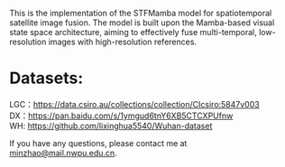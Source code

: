 This is the implementation of the STFMamba model for spatiotemporal satellite image fusion. The model is built upon the Mamba-based visual state space architecture, aiming to effectively fuse multi-temporal, low-resolution images with high-resolution references.
# Datasets:
LGC：https://data.csiro.au/collections/collection/CIcsiro:5847v003  
DX：https://pan.baidu.com/s/1ymgud6tnY6XB5CTCXPUfnw  
WH: https://github.com/lixinghua5540/Wuhan-dataset  
 
If you have any questions, please contact me at minzhao@mail.nwpu.edu.cn.

